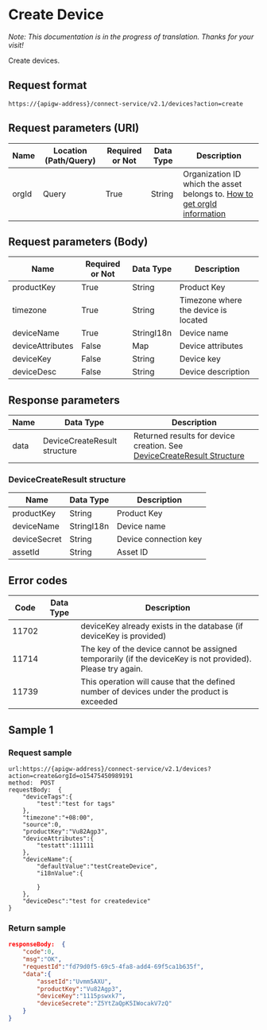 # Create Device

*Note:  This documentation is in the progress of translation. Thanks for your visit!*

Create devices.

## Request format

```
https://{apigw-address}/connect-service/v2.1/devices?action=create
```

## Request parameters (URI)

| Name | Location (Path/Query) | Required or Not | Data Type | Description |
|---------------|------------------|----------|-----------|--------------|
| orgId         | Query            | True     | String    | Organization ID which the asset belongs to. [How to get orgId information](/docs/api/en/latest/api_faqs#how-to-get-orgid-information-orgid)                |


## Request parameters (Body)

| Name | Required or Not | Data Type | Description |
|----------------|---------------|--------------------------|---|
|productKey    | True          | String       | Product Key      |
|timezone | True          | String         | Timezone where the device is located     |
| deviceName | True          | StringI18n | Device name         |
| deviceAttributes | False         | Map       | Device attributes         |
| deviceKey   | False         | String    | Device key          |
| deviceDesc  | False         | String    | Device description     |




## Response parameters

| Name | Data Type | Description |
|-------------|-------------------|-----------------------------|
| data |    DeviceCreateResult structure        | Returned results for device creation. See [DeviceCreateResult Structure](/docs/api/en/latest/connect/create_device.html#id3) |


### DeviceCreateResult structure

| Name | Data Type | Description |
|------------------|-----------------------|----------------------------|
| productKey       | String                            | Product Key                                                                |
| deviceName       | StringI18n                        | Device name                                                                   |
| deviceSecret     | String                            | Device connection key                                                             |
| assetId  | String         |Asset ID|


## Error codes

| Code| Data Type | Description |
|-----------|----------------|----------------------|
| 11702 |                | deviceKey already exists in the database (if deviceKey is provided)        |
| 11714 |                | The key of the device cannot be assigned temporarily (if the deviceKey is not provided). Please try again. |
| 11739 |                | This operation will cause that the defined number of devices under the product is exceeded                    |




## Sample 1

### Request sample

```
url:https://{apigw-address}/connect-service/v2.1/devices?action=create&orgId=o15475450989191
method:  POST
requestBody:  {
    "deviceTags":{
        "test":"test for tags"
    },
    "timezone":"+08:00",
    "source":0,
    "productKey":"Vu82Agp3",
    "deviceAttributes":{
        "testatt":111111
    },
    "deviceName":{
        "defaultValue":"testCreateDevice",
        "i18nValue":{

        }
    },
    "deviceDesc":"test for createdevice"
}
```

### Return sample

```json
responseBody:  {
    "code":0,
    "msg":"OK",
    "requestId":"fd79d0f5-69c5-4fa8-add4-69f5ca1b635f",
    "data":{
        "assetId":"Uvmm5AXU",
        "productKey":"Vu82Agp3",
        "deviceKey":"1115pswxk7",
        "deviceSecrete":"Z5YtZaQpK5IWocakV7zQ"
    }
}
```

